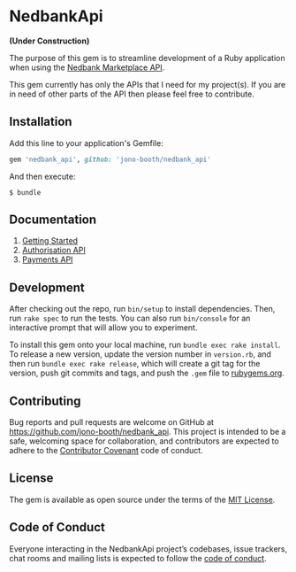 # NedbankApi
**(Under Construction)**

The purpose of this gem is to streamline development of a Ruby application when using the [Nedbank Marketplace API](https://apim.nedbank.co.za/static/docs).

This gem currently has only the APIs that I need for my project(s). If you are in need of other parts of the API then please feel free to contribute.

## Installation

Add this line to your application's Gemfile:

```ruby
gem 'nedbank_api', github: 'jono-booth/nedbank_api'
```

And then execute:

    $ bundle

## Documentation

1. [Getting Started](docs/getting_started.md)
2. [Authorisation API](docs/authorisations_api.md)
3. [Payments API](docs/payments_api.md)


## Development

After checking out the repo, run `bin/setup` to install dependencies. Then, run `rake spec` to run the tests. You can also run `bin/console` for an interactive prompt that will allow you to experiment.

To install this gem onto your local machine, run `bundle exec rake install`. To release a new version, update the version number in `version.rb`, and then run `bundle exec rake release`, which will create a git tag for the version, push git commits and tags, and push the `.gem` file to [rubygems.org](https://rubygems.org).

## Contributing

Bug reports and pull requests are welcome on GitHub at https://github.com/jono-booth/nedbank_api. This project is intended to be a safe, welcoming space for collaboration, and contributors are expected to adhere to the [Contributor Covenant](http://contributor-covenant.org) code of conduct.

## License

The gem is available as open source under the terms of the [MIT License](https://opensource.org/licenses/MIT).

## Code of Conduct

Everyone interacting in the NedbankApi project’s codebases, issue trackers, chat rooms and mailing lists is expected to follow the [code of conduct](https://github.com/jono-booth/nedbank_api/blob/master/CODE_OF_CONDUCT.md).
